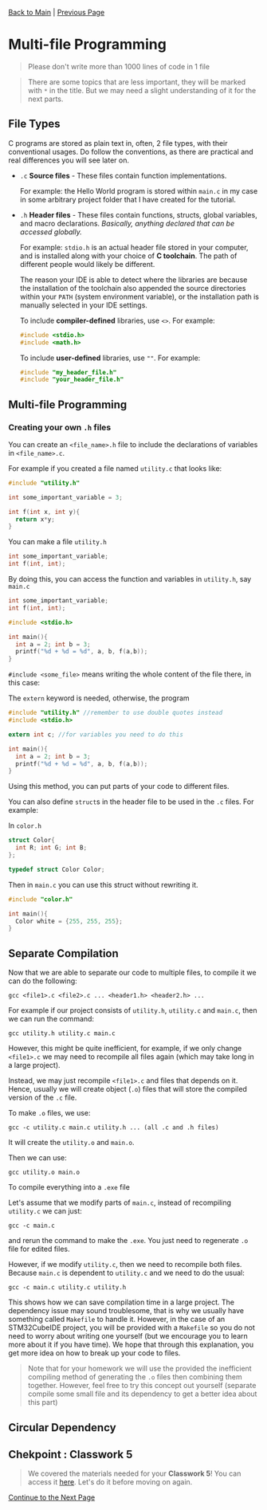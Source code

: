 [Back to Main](README.md) | [Previous Page](10-functions.md)


# Multi-file Programming

> Please don't write more than 1000 lines of code in 1 file

> There are some topics that are less important, they will be marked with `*` in the title. But we may need a slight understanding of it for the next parts.


## File Types

C programs are stored as plain text in, often, 2 file types, with their conventional usages. Do follow the conventions, as there are practical and real differences you will see later on.

* `.c` **Source files** - These files contain function implementations.

  For example: the Hello World program is stored within `main.c` in my case in some arbitrary project folder that I have created for the tutorial.
* `.h` **Header files** - These files contain functions, structs, global variables, and macro declarations. _Basically, anything declared that can be accessed globally._

  For example: `stdio.h` is an actual header file stored in your computer, and is installed along with your choice of **C toolchain**. The path of different people would likely be different.

  The reason your IDE is able to detect where the libraries are because the installation of the toolchain also appended the source directories within your `PATH` (system environment variable), or the installation path is manually selected in your IDE settings.

  To include **compiler-defined** libraries, use `<>`. For example:

  ```c
  #include <stdio.h>
  #include <math.h>
  ```

  To include **user-defined** libraries, use `""`. For example:

  ```c
  #include "my_header_file.h"
  #include "your_header_file.h"
  ```

## Multi-file Programming

### Creating your own `.h` files

You can create an `<file_name>.h` file to include the declarations of variables in `<file_name>.c`.

For example if you created a file named `utility.c` that looks like:

```c
#include "utility.h"

int some_important_variable = 3;

int f(int x, int y){
  return x*y;
}
```

You can make a file `utility.h`
```h
int some_important_variable;
int f(int, int);
```

By doing this, you can access the function and variables in `utility.h`, say `main.c`

```c
int some_important_variable;
int f(int, int);

#include <stdio.h>

int main(){
  int a = 2; int b = 3;
  printf("%d + %d = %d", a, b, f(a,b));
}
```

`#include <some_file>` means writing the whole content of the file there, in this case:

The `extern` keyword is needed, otherwise, the program 

```c
#include "utility.h" //remember to use double quotes instead
#include <stdio.h>

extern int c; //for variables you need to do this

int main(){
  int a = 2; int b = 3;
  printf("%d + %d = %d", a, b, f(a,b));
}
```

Using this method, you can put parts of your code to different files.

You can also define `struct`s in the header file to be used in the `.c` files. For example:

In `color.h`
```h
struct Color{
  int R; int G; int B;
};

typedef struct Color Color;
```

Then in `main.c` you can use this struct without rewriting it.
```c
#include "color.h"

int main(){
  Color white = {255, 255, 255};
}
```

## Separate Compilation
Now that we are able to separate our code to multiple files, to compile it we can do the following:

```
gcc <file1>.c <file2>.c ... <header1.h> <header2.h> ...
```

For example if our project consists of `utility.h`, `utility.c` and `main.c`, then we can run the command:

```
gcc utility.h utility.c main.c
```


However, this might be quite inefficient, for example, if we only change `<file1>.c` we may need to recompile all files again (which may take long in a large project).

Instead, we may just recompile `<file1>.c` and files that depends on it. Hence, usually we will create object (`.o`) files that will store the compiled version of the `.c` file.

To make `.o` files, we use:

```
gcc -c utility.c main.c utility.h ... (all .c and .h files)
```
It will create the `utility.o` and `main.o`. 

Then we can use:
```
gcc utility.o main.o
```
To compile everything into a `.exe` file

Let's assume that we modify parts of `main.c`, instead of recompiling `utility.c` we can just:

```
gcc -c main.c
```
and rerun the command to make the `.exe`. You just need to regenerate `.o` file for edited files.

However, if we modify `utility.c`, then we need to recompile both files. Because `main.c` is dependent to `utility.c` and we need to do the usual:
```
gcc -c main.c utility.c utility.h
```

This shows how we can save compilation time in a large project. The dependency issue may sound troublesome, that is why we usually have something called `Makefile` to handle it. However, in the case of an STM32CubeIDE project, you will be provided with a `Makefile` so you do not need to worry about writing one yourself (but we encourage you to learn more about it if you have time). We hope that through this explanation, you get more idea on how to break up your code to files.

> Note that for your homework we will use the provided the inefficient compiling method of generating the `.o` files then combining them together. However, feel free to try this concept out yourself (separate compile some small file and its dependency to get a better idea about this part)

## Circular Dependency 

## Chekpoint : Classwork 5

> We covered the materials needed for your **Classwork 5**! You can access it [here](classwork/classwork-5-max-min-mean-median.md). Let's do it before moving on again.

[Continue to the Next Page](12-recursion.md)
